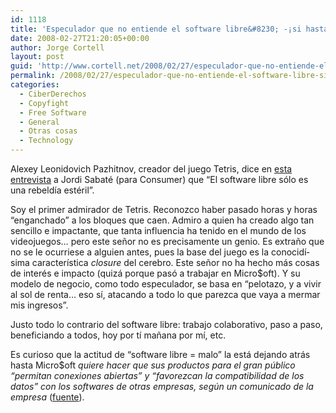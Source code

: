 ```yaml
---
id: 1118
title: 'Especulador que no entiende el software libre&#8230; -¡si hasta Micro$oft va de &quot;open&quot;!'
date: 2008-02-27T21:20:05+00:00
author: Jorge Cortell
layout: post
guid: 'http://www.cortell.net/2008/02/27/especulador-que-no-entiende-el-software-libre-%c2%a1si-hasta-microoft-va-de-open/'
permalink: /2008/02/27/especulador-que-no-entiende-el-software-libre-si-hasta-microoft-va-de-open/
categories:
  - CiberDerechos
  - Copyfight
  - Free Software
  - General
  - Otras cosas
  - Technology
---
```

Alexey Leonidovich Pazhitnov, creador del juego Tetris, dice en <a title="entrevista" target="_blank" href="http://www.consumer.es/web/es/tecnologia/software/2008/02/21/174286.php">esta entrevista</a> a Jordi Sabaté (para Consumer) que &#8220;El software libre sólo es una rebeldí­a estéril&#8221;.

Soy el primer admirador de Tetris. Reconozco haber pasado horas y horas &#8220;enganchado&#8221; a los bloques que caen. Admiro a quien ha creado algo tan sencillo e impactante, que tanta influencia ha tenido en el mundo de los videojuegos&#8230; pero este señor no es precisamente un genio. Es extraño que no se le ocurriese a alguien antes, pues la base del juego es la conocidí­sima caracterí­stica _closure_ del cerebro. Este señor no ha hecho más cosas de interés e impacto (quizá porque pasó a trabajar en Micro$oft). Y su modelo de negocio, como todo especulador, se basa en &#8220;pelotazo, y a vivir al sol de renta&#8230; eso sí­, atacando a todo lo que parezca que vaya a mermar mis ingresos&#8221;.

Justo todo lo contrario del software libre: trabajo colaborativo, paso a paso, beneficiando a todos, hoy por tí­ mañana por mí­, etc.

Es curioso que la actitud de &#8220;software libre = malo&#8221; la está dejando atrás hasta Micro$oft _quiere hacer que sus productos para el gran público &#8220;permitan conexiones abiertas&#8221; y &#8220;favorezcan la compatibilidad de los datos&#8221; con los softwares de otras empresas, según un comunicado de la empresa_ (<a title="LaFlecha.net" target="_blank" href="http://www.laflecha.net/canales/softlibre/noticias/microsoft-quiere-hacer-sus-productos-mas-abiertos-y-multicompatibles">fuente</a>).